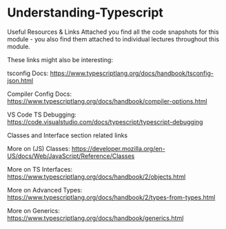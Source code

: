 # Understanding-Typescript

Useful Resources & Links
Attached you find all the code snapshots for this module - you also find them attached to individual lectures throughout this module.

These links might also be interesting:

tsconfig Docs: https://www.typescriptlang.org/docs/handbook/tsconfig-json.html

Compiler Config Docs: https://www.typescriptlang.org/docs/handbook/compiler-options.html

VS Code TS Debugging: https://code.visualstudio.com/docs/typescript/typescript-debugging

Classes and Interface section related links

More on (JS) Classes: https://developer.mozilla.org/en-US/docs/Web/JavaScript/Reference/Classes

More on TS Interfaces: https://www.typescriptlang.org/docs/handbook/2/objects.html

More on Advanced Types: https://www.typescriptlang.org/docs/handbook/2/types-from-types.html

More on Generics: https://www.typescriptlang.org/docs/handbook/generics.html
